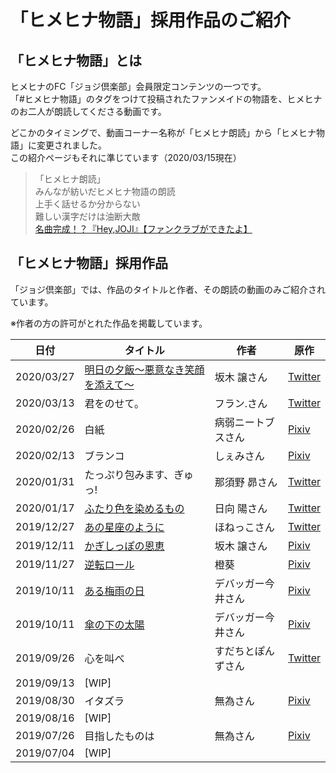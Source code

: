 # 「ヒメヒナ物語」採用作品のご紹介
## 「ヒメヒナ物語」とは
ヒメヒナのFC「ジョジ倶楽部」会員限定コンテンツの一つです。  
「#ヒメヒナ物語」のタグをつけて投稿されたファンメイドの物語を、ヒメヒナのお二人が朗読してくださる動画です。  

どこかのタイミングで、動画コーナー名称が「ヒメヒナ朗読」から「ヒメヒナ物語」に変更されました。  
この紹介ページもそれに準じています（2020/03/15現在）  

> 「ヒメヒナ朗読」  
> みんなが紡いだヒメヒナ物語の朗読  
> 上手く話せるか分からない  
> 難しい漢字だけは油断大敵  
> [名曲完成！？『Hey,JOJI』【ファンクラブができたよ】](https://www.youtube.com/watch?v=AJmvFgrZF1Q)

## 「ヒメヒナ物語」採用作品

「ジョジ倶楽部」では、作品のタイトルと作者、その朗読の動画のみご紹介されています。  

※作者の方の許可がとれた作品を掲載しています。

| 日付 | タイトル | 作者 | 原作 |
|---|---|---|---|
| 2020/03/27 | [明日の夕飯〜悪意なき笑顔を添えて〜](./roudoku/2020033101.md) | 坂木 譲さん | [Twitter](https://twitter.com/Sakaki_Zyo_hh/status/1203201996058087424?s=20) |
| 2020/03/13 | 君をのせて。 | フラン.さん | [Twitter](https://twitter.com/rineln/status/1133338468162031616?s=20) |
| 2020/02/26 | 白紙 | 病弱ニートブスさん | [Pixiv](https://www.pixiv.net/novel/show.php?id=11773140) |
| 2020/02/13 | ブランコ | しぇみさん | [Pixiv](https://www.pixiv.net/novel/show.php?id=12140817) |
| 2020/01/31 | たっぷり包みます、ぎゅっ! | 那須野 昴さん | [Twitter](https://twitter.com/fisheureka/status/1209605575450869761?s=20) |
| 2020/01/17 | [ふたり色を染めるもの](./roudoku/2020011701.md) | 日向 陽さん | [Twitter](https://twitter.com/haruhinata_hh/status/1199678083046891522?s=20)
| 2019/12/27 | [あの星座のように](./roudoku/2019122701.md) | ほねっこさん | [Twitter](https://twitter.com/Y_shikabane/status/1194622141041233923?s=20) |
| 2019/12/11 | [かぎしっぽの恩恵](./roudoku/2019121101.md) | 坂木 譲さん | [Pixiv](https://www.pixiv.net/novel/show.php?id=11726468) |
| 2019/11/27 | [逆転ロール](./roudoku/2019112701.md) | 橙葵 | [Pixiv](https://www.pixiv.net/novel/show.php?id=11616946) |
| 2019/10/11 | [ある梅雨の日](./roudoku/2019101101.md) | デバッガー今井さん | [Pixiv](https://www.pixiv.net/novel/show.php?id=11409650) |
| 2019/10/11 | [傘の下の太陽](./roudoku/2019101102.md) | デバッガー今井さん | [Pixiv](https://www.pixiv.net/novel/show.php?id=11454473) |
| 2019/09/26 | 心を叫べ | すだちとぽんずさん | [Twitter](https://twitter.com/sudachito/status/1153590872123985920?s=20) |
| 2019/09/13 | [WIP] |  |  |
| 2019/08/30 | イタズラ | 無為さん | [Pixiv](https://www.pixiv.net/novel/show.php?id=12328244) |
| 2019/08/16 | [WIP] |  |  |
| 2019/07/26 | 目指したものは | 無為さん | [Pixiv](https://www.pixiv.net/novel/show.php?id=12328244) |
| 2019/07/04 | [WIP] |  |  |
